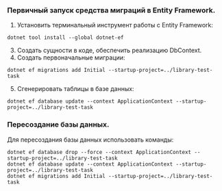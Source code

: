 ### Первичный запуск средства миграций в Entity Framework.
1. Установить терминальный инструмент работы с Entity Framework:
```
dotnet tool install --global dotnet-ef
```
3. Создать сущности в коде, обеспечить реализацию DbContext.
4. Создать первоначальные миграции:
```
dotnet ef migrations add Initial --startup-project=../library-test-task
```
5. Сгенерировать таблицы в базе данных: 
```
dotnet ef database update --context ApplicationContext --startup-project=../library-test-task
```

### Пересоздание базы данных.
Для пересоздания базы данных использовать команды:
```
dotnet ef database drop --force --context ApplicationContext --startup-project=../library-test-task
dotnet ef database update --context ApplicationContext --startup-project=../library-test-task
dotnet ef migrations add Initial --startup-project=../library-test-task
```